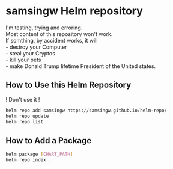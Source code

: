 # samsingw  Helm repository

I'm testing, trying and erroring.  
Most content of this repository won't work.  
If somthing, by accident works, it will  
	- destroy your Computer  
	- steal your Cryptos  
	- kill your pets  
	- make Donald Trump lifetime President of the United states.
  
## How to Use this Helm Repository
! Don't use it !

```sh
helm repo add samsingw https://samsingw.github.io/helm-repo/
helm repo update
helm repo list
```

## How to Add a Package

```sh
helm package [CHART_PATH]
helm repo index .
```
